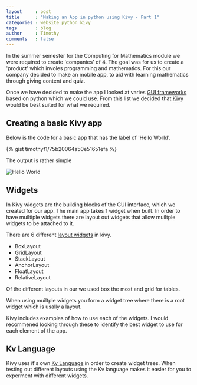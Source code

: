 ```yaml
---
layout     : post
title      : "Making an App in python using Kivy - Part 1"
categories : website python kivy
tags       : blog
author     : Timothy
comments   : false
---
```


In the summer semester for the Computing for Mathematics module we were required to create 'companies' of 4. 
The goal was for us to create a 'product' which involes programming and mathematics. 
For this our company decided to make an mobile app, to aid with learning mathematics through giving content and quiz. 

Once we have decided to make the app I looked at varies [GUI frameworks](https://wiki.python.org/moin/GuiProgramming) based on python which we could use.
From this list we decided that [Kivy](http://kivy.org/) would be best suited for what we required. 

## Creating a basic Kivy app

Below is the code for a basic app that has the label of 'Hello World'. 

{% gist timothyf1/75b20064a50e51651efa %}

The output is rather simple

![Hello World]({{site.baseurl}}/blog/static/images/kivy-hello-world.png)

## Widgets

In Kivy widgets are the building blocks of the GUI interface, which we created for our app. 
The main app takes 1 widget when built. 
In order to have muiltiple widgets there are layout out widgets that allow muiltple widgets to be attached to it. 

There are 6 different [layout widgets](http://kivy.org/docs/guide/widgets.html#organize-with-layouts) in kivy.

- BoxLayout
- GridLayout
- StackLayout
- AnchorLayout
- FloatLayout
- RelativeLayout

Of the different layouts in our we used box the most and grid for tables. 

When using muiltple widgets you form a widget tree where there is a root widget which is usally a layout. 

Kivy includes examples of how to use each of the widgets. I would recommened looking through these to identify the best widget to use for each element of the app. 

## Kv Language

Kivy uses it's own [Kv Language](http://kivy.org/docs/guide/lang.html) in order to create widget trees. 
When testing out different layouts using the Kv language makes it easier for you to experment with different widgets. 


